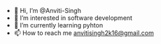 - 👋 Hi, I’m @Anviti-Singh
- 👀 I’m interested in software development
- 🌱 I’m currently learning pyhton 
- 📫 How to reach me anvitisingh2k16@gmail.com

<!---
Anviti-Singh/Anviti-Singh is a ✨ special ✨ repository because its `README.md` (this file) appears on your GitHub profile.
You can click the Preview link to take a look at your changes.
--->
